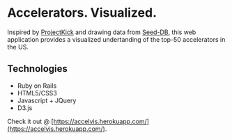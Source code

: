 # Accelerators. Visualized.

Inspired by [ProjectKick](http://projectkick.us) and drawing data from [Seed-DB](http://www.seed-db.com/),
this web application provides a visualized undertanding of the top-50 accelerators in the US.

## Technologies
* Ruby on Rails
* HTML5/CSS3
* Javascript + JQuery
* D3.js

Check it out @ [https://accelvis.herokuapp.com/](https://accelvis.herokuapp.com/).

